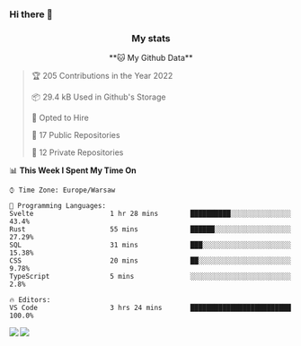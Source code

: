 ### Hi there 👋

<!--
**DamianKocjan/DamianKocjan** is a ✨ _special_ ✨ repository because its `README.md` (this file) appears on your GitHub profile.

Here are some ideas to get you started:

- 🔭 I’m currently working on ...
- 🌱 I’m currently learning ...
- 👯 I’m looking to collaborate on ...
- 🤔 I’m looking for help with ...
- 💬 Ask me about ...
- 📫 How to reach me: ...
- 😄 Pronouns: ...
- ⚡ Fun fact: ...
-->

<h3 align="center">My stats</h3>

<p align="center">
    <!--START_SECTION:waka-->
**🐱 My Github Data** 

> 🏆 205 Contributions in the Year 2022
 > 
> 📦 29.4 kB Used in Github's Storage 
 > 
> 💼 Opted to Hire
 > 
> 📜 17 Public Repositories 
 > 
> 🔑 12 Private Repositories  
 > 
📊 **This Week I Spent My Time On** 

```text
⌚︎ Time Zone: Europe/Warsaw

💬 Programming Languages: 
Svelte                   1 hr 28 mins        ██████████░░░░░░░░░░░░░░░   43.4% 
Rust                     55 mins             ██████░░░░░░░░░░░░░░░░░░░   27.29% 
SQL                      31 mins             ███░░░░░░░░░░░░░░░░░░░░░░   15.38% 
CSS                      20 mins             ██░░░░░░░░░░░░░░░░░░░░░░░   9.78% 
TypeScript               5 mins              ░░░░░░░░░░░░░░░░░░░░░░░░░   2.8%

🔥 Editors: 
VS Code                  3 hrs 24 mins       █████████████████████████   100.0%

```


<!--END_SECTION:waka-->
</p>

<img align="left" src="https://github-readme-stats.vercel.app/api?username=DamianKocjan&&layout=compact&count_private=true&show_icons=true&hide_border=true&include_all_commits=true&bg_color=0D1117&title_color=FFFFFF&text_color=FFFFFF&icon_color=FFFFFF">
<img align="left" src="https://github-readme-stats.vercel.app/api/top-langs/?username=DamianKocjan&layout=compact&hide_border=true&card_width=250&bg_color=0D1117&title_color=FFFFFF&text_color=FFFFFF&icon_color=FFFFFF">
